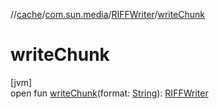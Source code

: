 //[cache](../../../index.md)/[com.sun.media](../index.md)/[RIFFWriter](index.md)/[writeChunk](write-chunk.md)

# writeChunk

[jvm]\
open fun [writeChunk](write-chunk.md)(format: [String](https://docs.oracle.com/javase/8/docs/api/java/lang/String.html)): [RIFFWriter](index.md)
